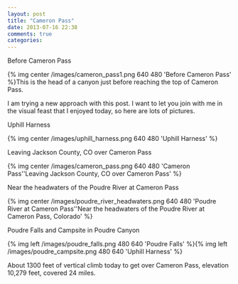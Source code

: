 ```yaml
---
layout: post
title: "Cameron Pass"
date: 2013-07-16 22:38
comments: true
categories: 
---
```

Before Cameron Pass

{% img center /images/cameron_pass1.png 640 480 'Before Cameron Pass' %}This is the head of a canyon just before reaching the top of Cameron Pass.  

I am trying a new approach with this post.  I want to let you join with me in the visual feast that I enjoyed today, so here are lots of pictures.

Uphill Harness

{% img center /images/uphill_harness.png 640 480 'Uphill Harness' %}

Leaving Jackson County, CO over Cameron Pass

{% img center /images/cameron_pass.png 640 480 'Cameron Pass''Leaving Jackson County, CO over Cameron Pass' %}

Near the headwaters of the Poudre River at Cameron Pass

{% img center /images/poudre_river_headwaters.png 640 480 'Poudre River at Cameron Pass''Near the headwaters of the Poudre River at Cameron Pass, Colorado' %}

Poudre Falls and Campsite in Poudre Canyon

{% img left /images/poudre_falls.png 480 640 'Poudre Falls' %}{% img left /images/poudre_campsite.png 480 640 'Uphill Harness' %}

About 1300 feet of vertical climb today to get over Cameron Pass, elevation 10,279 feet, covered 24 miles.



